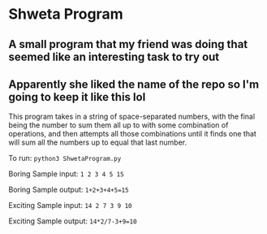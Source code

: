 # Shweta Program
## A small program that my friend was doing that seemed like an interesting task to try out
## Apparently she liked the name of the repo so I'm going to keep it like this lol

This program takes in a string of space-separated numbers, with the final being the number to sum them all up to with some combination of operations, and then attempts all those combinations until it finds one that will sum all the numbers up to equal that last number.

To run: `python3 ShwetaProgram.py`

Boring Sample input: `1 2 3 4 5 15`

Boring Sample output: `1+2+3+4+5=15`

Exciting Sample input: `14 2 7 3 9 10`

Exciting Sample output: `14*2/7-3+9=10`


